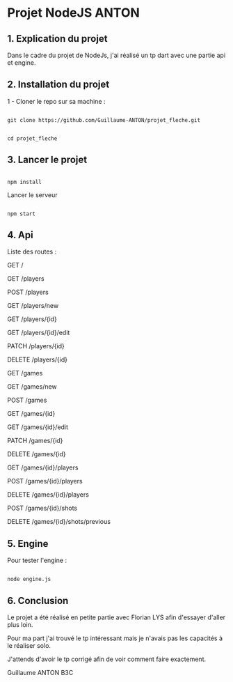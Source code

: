 
# Projet NodeJS ANTON

  

## 1. Explication du projet

Dans le cadre du projet de NodeJs, j'ai réalisé un tp dart avec une partie api et engine.

  

## 2. Installation du projet

  

1 - Cloner le repo sur sa machine :

  

```

git clone https://github.com/Guillaume-ANTON/projet_fleche.git

```

```

cd projet_fleche

```

## 3. Lancer le projet

```

npm install

```

Lancer le serveur

```

npm start

```

## 4. Api

  

Liste des routes :

  

GET /

GET /players

POST /players

GET /players/new

GET /players/{id}

GET /players/{id}/edit

PATCH /players/{id}

DELETE /players/{id}

GET /games

GET /games/new

POST /games

GET /games/{id}

GET /games/{id}/edit

PATCH /games/{id}

DELETE /games/{id}

GET /games/{id}/players

POST /games/{id}/players

DELETE /games/{id}/players

POST /games/{id}/shots

DELETE /games/{id}/shots/previous

  

## 5. Engine

  

Pour tester l'engine :

  

```

node engine.js

```

  

## 6. Conclusion

  

Le projet a été réalisé en petite partie avec Florian LYS afin d'essayer d'aller plus loin.

Pour ma part j'ai trouvé le tp intéressant mais je n'avais pas les capacités à le réaliser solo.

J'attends d'avoir le tp corrigé afin de voir comment faire exactement.

  

Guillaume ANTON B3C